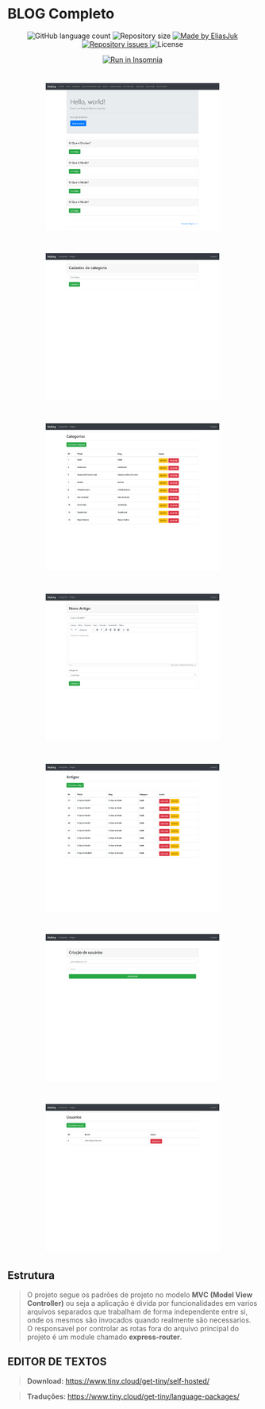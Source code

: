 # BLOG Completo


<p align="center">
  <img alt="GitHub language count" src="https://img.shields.io/github/languages/count/EliasJuk/blog-completo">	
  <img alt="Repository size" src="https://img.shields.io/github/repo-size/EliasJuk/blog-completo">
	
  <a href="https://www.linkedin.com/in/eliaspjuk/">
    <img alt="Made by EliasJuk" src="https://img.shields.io/badge/made%20by-EliasJuk-%2304D361">
  </a>
  
  
  <a href="https://github.com/EliasJuk/blog-completo/issues">
    <img alt="Repository issues" src="https://img.shields.io/github/issues/EliasJuk/blog-completo">
  </a>
  
  <img alt="License" src="https://img.shields.io/badge/license-MIT-brightgreen"> 
<p>
	
<p align="center">
	<a href="https://insomnia.rest/run/?label=Blog&uri=https://raw.githubusercontent.com/EliasJuk/blog-completo/master/readme/Insomnia_2020-04-07.json"><img src="https://insomnia.rest/images/run.svg" alt="Run in Insomnia"></a>
</p>

<h1 align="center">
    <img alt="Blog" title="#Blog" src="readme/img/001.png" width="350px" />
</h1>
<h1 align="center">
    <img alt="Blog" title="#Blog" src="readme/img/002.png" width="350px" />
</h1>
<h1 align="center">
    <img alt="Blog" title="#Blog" src="readme/img/003.png" width="350px" />
</h1>
<h1 align="center">
    <img alt="Blog" title="#Blog" src="readme/img/004.png" width="350px" />
</h1>
<h1 align="center">
    <img alt="Blog" title="#Blog" src="readme/img/005.png" width="350px" />
</h1>
<h1 align="center">
    <img alt="Blog" title="#Blog" src="readme/img/006.png" width="350px" />
</h1>
<h1 align="center">
    <img alt="Blog" title="#Blog" src="readme/img/007.png" width="350px" />
</h1>


## Estrutura
>O projeto segue os padrões de projeto no modelo **MVC (Model View Controller)** ou seja a aplicação é divida por funcionalidades em varios arquivos separados que trabalham de forma independente entre si, onde os mesmos são invocados quando realmente são necessarios.
>O responsavel por controlar as rotas fora do arquivo principal do projeto é um module chamado **express-router**.

## EDITOR DE TEXTOS
>**Download:** https://www.tiny.cloud/get-tiny/self-hosted/

>**Traduções:** https://www.tiny.cloud/get-tiny/language-packages/
